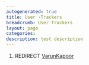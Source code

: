 ```yaml
---
autogenerated: true
title: User ›Trackers
breadcrumb: User Trackers
layout: page
categories: 
description: test description
---
```


1.  REDIRECT [VarunKapoor](VarunKapoor "wikilink")
